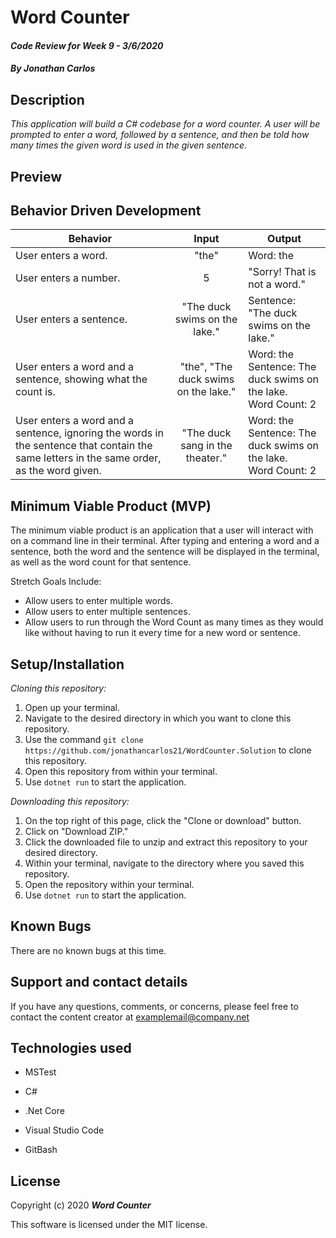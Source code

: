 # Word Counter

#### _Code Review for Week 9 - 3/6/2020_

#### _By Jonathan Carlos_

## **Description**

_This application will build a C# codebase for a word counter. A user will be prompted to enter a word, followed by a sentence, and then be told how many times the given word is used in the given sentence._

## Preview
<p align="center">
  
</p>  

## **Behavior Driven Development**

| Behavior | Input | Output |
|----------|:-----:|--------|
| User enters a word. | "the" | Word: the |
| User enters a number. | 5 | "Sorry! That is not a word." |
| User enters a sentence. | "The duck swims on the lake." | Sentence: "The duck swims on the lake." |
| User enters a word and a sentence, showing what the count is. | "the", "The duck swims on the lake." | Word: the <br> Sentence: The duck swims on the lake. <br> Word Count: 2 |
| User enters a word and a sentence, ignoring the words in the sentence that contain the same letters in the same order, as the word given. | "The duck sang in the theater." | Word: the <br> Sentence: The duck swims on the lake. <br> Word Count: 2 |

## **Minimum Viable Product (MVP)**

The minimum viable product is an application that a user will interact with on a command line in their terminal. After typing and entering a word and a sentence, both the word and the sentence will be displayed in the terminal, as well as the word count for that sentence.

Stretch Goals Include:

* Allow users to enter multiple words.
* Allow users to enter multiple sentences.
* Allow users to run through the Word Count as many times as they would like without having to run it every time for a new word or sentence.

## **Setup/Installation**

*Cloning this repository:*
1. Open up your terminal.
2. Navigate to the desired directory in which you want to clone this repository.
3. Use the command `git clone https://github.com/jonathancarlos21/WordCounter.Solution` to clone this repository.
4. Open this repository from within your terminal.
5. Use `dotnet run` to start the application.

*Downloading this repository:*
1. On the top right of this page, click the "Clone or download" button.
2. Click on "Download ZIP."
3. Click the downloaded file to unzip and extract this repository to your desired directory.
4. Within your terminal, navigate to the directory where you saved this repository.
5. Open the repository within your terminal.
6. Use `dotnet run` to start the application.

## **Known Bugs**

There are no known bugs at this time.

## **Support and contact details**

If you have any questions, comments, or concerns, please feel free to contact the content creator at examplemail@company.net 

## **Technologies used**

* MSTest

* C#

* .Net Core

* Visual Studio Code

* GitBash

## **License**

Copyright (c) 2020 **_Word Counter_**

This software is licensed under the MIT license.